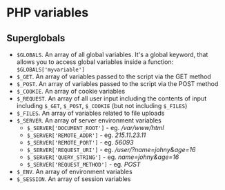 # PHP variables

## Superglobals

- `$GLOBALS`. An array of all global variables. It's a global keyword, that allows you to
access global variables inside a function: `$GLOBALS['myvariable']`
- `$_GET`. An array of variables passed to the script via the GET method
- `$_POST`. An array of variables passed to the script via the POST method
- `$_COOKIE`. An array of cookie variables
- `$_REQUEST`. An array of all user input including the contents of input including `$_GET`, `$_POST`, `$_COOKIE` (but not including `$_FILES`)
- `$_FILES`. An array of variables related to file uploads
- `$_SERVER`. An array of server environment variables
  - `$_SERVER['DOCUMENT_ROOT']` - eg. */var/www/html*
  - `$_SERVER['REMOTE_ADDR']` - eg. *215.11.23.11*
  - `$_SERVER['REMOTE_PORT']` - eg. *56093*
  - `$_SERVER['REQUEST_URI']` - eg. */user/?name=johny&age=16*
  - `$_SERVER['QUERY_STRING']` - eg. *name=johny&age=16*
  - `$_SERVER['REQUEST_METHOD']` - eg. *POST*
- `$_ENV`. An array of environment variables
- `$_SESSION`. An array of session variables
